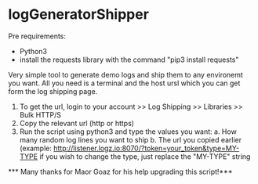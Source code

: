 # logGeneratorShipper

Pre requirements:
* Python3
* install the requests library with the command "pip3 install requests"

Very simple tool to generate demo logs and ship them to any environemt you want.
All you need is a terminal and the host ursl which you can get form the log shipping page.

1. To get the url, login to your account >> Log Shipping >> Libraries >> Bulk HTTP/S
2. Copy the relevant url (http or https)
3. Run the script using python3 and type the values you want:
  a. How many random log lines you want to ship
  b. The url you copied earlier (example: http://listener.logz.io:8070/?token=your_token&type=MY-TYPE
     if you wish to change the type, just replace the "MY-TYPE" string

*** Many thanks for Maor Goaz for his help upgrading this script!***
